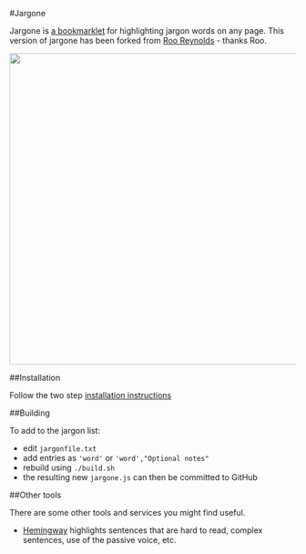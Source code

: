 #Jargone

Jargone is [a bookmarklet](http://danblundell.github.com/jargone/) for highlighting jargon words on any page. This version of jargone has been forked from [Roo Reynolds](https://github.com/rooreynolds) - thanks Roo.

<a href="http://www.flickr.com/photos/rooreynolds/8435984971/"><img src="http://farm9.staticflickr.com/8510/8435984971_e3f76721c0_o.png" width="757" height="547"></a>

##Installation

Follow the two step [installation instructions](http://danblundell.github.com/jargone/)

##Building

To add to the jargon list:

 - edit `jargonfile.txt`
 - add entries as `'word'` or `'word',"Optional notes"`
 - rebuild using `./build.sh`
 - the resulting new `jargone.js` can then be committed to GitHub
 
 
##Other tools

There are some other tools and services you might find useful. 

 - [Hemingway](http://www.hemingwayapp.com) highlights sentences that are hard to read, complex sentences, use of the passive voice, etc.
